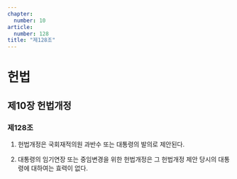 ```yaml
---
chapter:
  number: 10
article:
  number: 128
title: "제128조"
---
```

# 헌법

## 제10장 헌법개정

### 제128조

1. 헌법개정은 국회재적의원 과반수 또는 대통령의 발의로 제안된다.

2. 대통령의 임기연장 또는 중임변경을 위한 헌법개정은 그 헌법개정 제안 당시의 대통령에 대하여는 효력이 없다.
